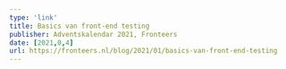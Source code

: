 ```yaml
---
type: 'link'
title: Basics van front-end testing
publisher: Adventskalendar 2021, Fronteers
date: [2021,0,4]
url: https://fronteers.nl/blog/2021/01/basics-van-front-end-testing
---
```




